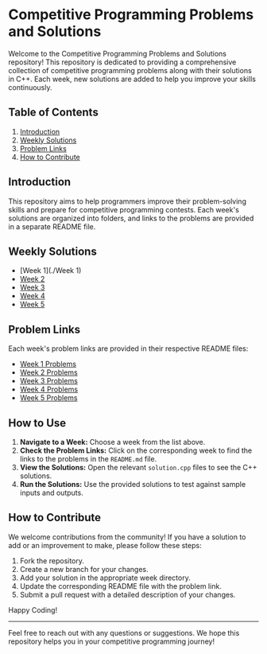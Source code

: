 # Competitive Programming Problems and Solutions

Welcome to the Competitive Programming Problems and Solutions repository! This repository is dedicated to providing a comprehensive collection of competitive programming problems along with their solutions in C++. Each week, new solutions are added to help you improve your skills continuously.

## Table of Contents

1. [Introduction](#introduction)
2. [Weekly Solutions](#weekly-solutions)
3. [Problem Links](#problem-links)
4. [How to Contribute](#how-to-contribute)

## Introduction

This repository aims to help programmers improve their problem-solving skills and prepare for competitive programming contests. Each week's solutions are organized into folders, and links to the problems are provided in a separate README file.

## Weekly Solutions

- [Week 1](./Week 1)
- [Week 2](./Week2)
- [Week 3](./Week3)
- [Week 4](./Week4)
- [Week 5](./Week5)

## Problem Links

Each week's problem links are provided in their respective README files:
- [Week 1 Problems](./Week1/README.md)
- [Week 2 Problems](./Week2/README.md)
- [Week 3 Problems](./Week3/README.md)
- [Week 4 Problems](./Week4/README.md)
- [Week 5 Problems](./Week5/README.md)

## How to Use

1. **Navigate to a Week:** Choose a week from the list above.
2. **Check the Problem Links:** Click on the corresponding week to find the links to the problems in the `README.md` file.
3. **View the Solutions:** Open the relevant `solution.cpp` files to see the C++ solutions.
4. **Run the Solutions:** Use the provided solutions to test against sample inputs and outputs.

## How to Contribute

We welcome contributions from the community! If you have a solution to add or an improvement to make, please follow these steps:

1. Fork the repository.
2. Create a new branch for your changes.
3. Add your solution in the appropriate week directory.
4. Update the corresponding README file with the problem link.
5. Submit a pull request with a detailed description of your changes.



Happy Coding!

---

Feel free to reach out with any questions or suggestions. We hope this repository helps you in your competitive programming journey!
